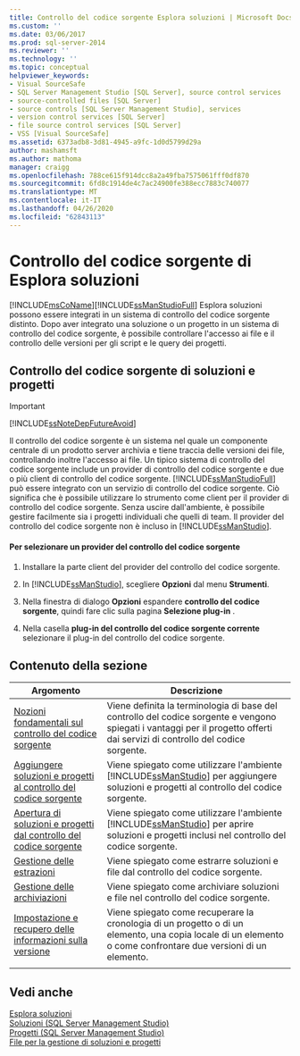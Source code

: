 ```yaml
---
title: Controllo del codice sorgente Esplora soluzioni | Microsoft Docs
ms.custom: ''
ms.date: 03/06/2017
ms.prod: sql-server-2014
ms.reviewer: ''
ms.technology: ''
ms.topic: conceptual
helpviewer_keywords:
- Visual SourceSafe
- SQL Server Management Studio [SQL Server], source control services
- source-controlled files [SQL Server]
- source controls [SQL Server Management Studio], services
- version control services [SQL Server]
- file source control services [SQL Server]
- VSS [Visual SourceSafe]
ms.assetid: 6373adb8-3d81-4945-a9fc-1d0d5799d29a
author: mashamsft
ms.author: mathoma
manager: craigg
ms.openlocfilehash: 788ce615f914dcc8a2a49fba7575061fff0df870
ms.sourcegitcommit: 6fd8c1914de4c7ac24900fe388ecc7883c740077
ms.translationtype: MT
ms.contentlocale: it-IT
ms.lasthandoff: 04/26/2020
ms.locfileid: "62843113"
---
```

# <a name="solution-explorer-source-control"></a>Controllo del codice sorgente di Esplora soluzioni
  [!INCLUDE[msCoName](../includes/msconame-md.md)][!INCLUDE[ssManStudioFull](../includes/ssmanstudiofull-md.md)] Esplora soluzioni possono essere integrati in un sistema di controllo del codice sorgente distinto. Dopo aver integrato una soluzione o un progetto in un sistema di controllo del codice sorgente, è possibile controllare l'accesso ai file e il controllo delle versioni per gli script e le query dei progetti.  
  
## <a name="solution-and-project-source-control"></a>Controllo del codice sorgente di soluzioni e progetti  
  
> [!IMPORTANT]  
>  [!INCLUDE[ssNoteDepFutureAvoid](../includes/ssnotedepfutureavoid-md.md)]  
  
 Il controllo del codice sorgente è un sistema nel quale un componente centrale di un prodotto server archivia e tiene traccia delle versioni dei file, controllando inoltre l'accesso ai file. Un tipico sistema di controllo del codice sorgente include un provider di controllo del codice sorgente e due o più client di controllo del codice sorgente. [!INCLUDE[ssManStudioFull](../includes/ssmanstudiofull-md.md)] può essere integrato con un servizio di controllo del codice sorgente. Ciò significa che è possibile utilizzare lo strumento come client per il provider di controllo del codice sorgente. Senza uscire dall'ambiente, è possibile gestire facilmente sia i progetti individuali che quelli di team. Il provider del controllo del codice sorgente non è incluso in [!INCLUDE[ssManStudio](../includes/ssmanstudio-md.md)].  
  
#### <a name="to-select-a-source-control-provider"></a>Per selezionare un provider del controllo del codice sorgente  
  
1.  Installare la parte client del provider del controllo del codice sorgente.  
  
2.  In [!INCLUDE[ssManStudio](../includes/ssmanstudio-md.md)], scegliere **Opzioni** dal menu **Strumenti**.  
  
3.  Nella finestra di dialogo **Opzioni** espandere **controllo del codice sorgente**, quindi fare clic sulla pagina **Selezione plug-in** .  
  
4.  Nella casella **plug-in del controllo del codice sorgente corrente** selezionare il plug-in del controllo del codice sorgente.  
  
## <a name="in-this-section"></a>Contenuto della sezione  
  
|Argomento|Descrizione|  
|-----------|-----------------|  
|[Nozioni fondamentali sul controllo del codice sorgente](../../2014/database-engine/source-control-basics.md)|Viene definita la terminologia di base del controllo del codice sorgente e vengono spiegati i vantaggi per il progetto offerti dai servizi di controllo del codice sorgente.|  
|[Aggiungere soluzioni e progetti al controllo del codice sorgente](../../2014/database-engine/add-solutions-and-projects-to-source-control.md)|Viene spiegato come utilizzare l'ambiente [!INCLUDE[ssManStudio](../includes/ssmanstudio-md.md)] per aggiungere soluzioni e progetti al controllo del codice sorgente.|  
|[Apertura di soluzioni e progetti dal controllo del codice sorgente](../../2014/database-engine/open-solutions-and-projects-from-source-control.md)|Viene spiegato come utilizzare l'ambiente [!INCLUDE[ssManStudio](../includes/ssmanstudio-md.md)] per aprire soluzioni e progetti inclusi nel controllo del codice sorgente.|  
|[Gestione delle estrazioni](../../2014/database-engine/manage-checkouts.md)|Viene spiegato come estrarre soluzioni e file dal controllo del codice sorgente.|  
|[Gestione delle archiviazioni](../../2014/database-engine/manage-checkins.md)|Viene spiegato come archiviare soluzioni e file nel controllo del codice sorgente.|  
|[Impostazione e recupero delle informazioni sulla versione](../../2014/database-engine/set-and-retrieve-version-information.md)|Viene spiegato come recuperare la cronologia di un progetto o di un elemento, una copia locale di un elemento o come confrontare due versioni di un elemento.|  
|||  
  
## <a name="see-also"></a>Vedi anche  
 [Esplora soluzioni](../ssms/solution/solution-explorer.md)   
 [Soluzioni &#40;SQL Server Management Studio&#41;](../ssms/sql-server-management-studio-ssms.md)   
 [Progetti &#40;SQL Server Management Studio&#41;](../ssms/solution/projects-sql-server-management-studio.md)   
 [File per la gestione di soluzioni e progetti](../ssms/solution/files-that-manage-solutions-and-projects.md)  
  
  
